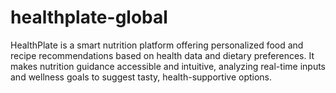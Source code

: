 # healthplate-global
HealthPlate is a smart nutrition platform offering personalized food and recipe recommendations based on health data and dietary preferences. It makes nutrition guidance accessible and intuitive, analyzing real-time inputs and wellness goals to suggest tasty, health-supportive options.
